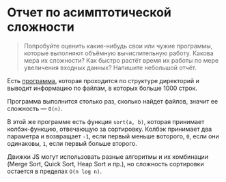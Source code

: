 # Отчет по асимптотической сложности
> Попробуйте оценить какие-нибудь свои или чужие программы, которые выполняют объёмную вычислительную работу. Какова мера их сложности? Как быстро растёт время их работы по мере увеличения входных данных? Напишите небольшой отчёт.

Есть [программа](https://gist.github.com/amiskov/390cca09045576a369fd1f23c11fa218), которая проходится по структуре директорий и выводит информацию по файлам, в которых больше 1000 строк.

Программа выполнится столько раз, сколько найдет файлов, значит ее сложность — `O(n)`.

В этой же программе есть функция `sort(a, b)`, которая принимает колбэк-функцию, отвечающую за сортировку. Колбэк принимает два параметра и возвращает `-1`, если первый меньше воторого, `0`, если они одинаковы, `1`, если первый больше второго.

Движки JS могут использовать разные алгоритмы и их комбинации (Merge Sort, Quick Sort, Heap Sort и пр.), но сложность сортировки остается в пределах `O(n log n)`. 

